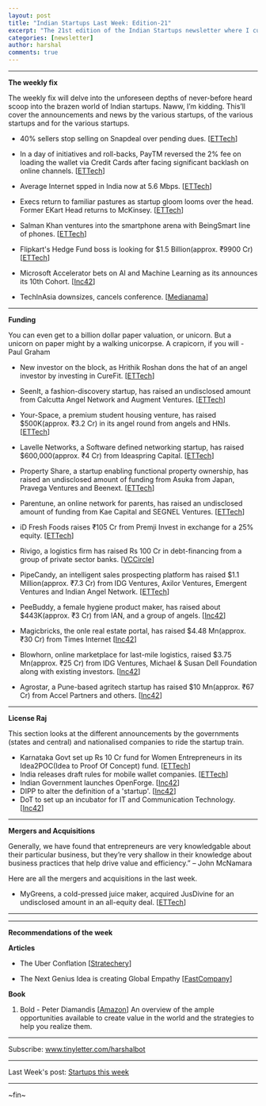 ```yaml
---
layout: post
title: "Indian Startups Last Week: Edition-21"
excerpt: "The 21st edition of the Indian Startups newsletter where I curate the what went down in the ecosystem last week."
categories: [newsletter]
author: harshal
comments: true
---
```

***

**The weekly fix**

The weekly fix will delve into the unforeseen depths of never-before heard scoop into the brazen world of Indian startups. Naww, I’m kidding. This’ll cover the announcements and news by the various startups, of the various startups and for the various startups. 

* 40% sellers stop selling on Snapdeal over pending dues.  [[ETTech](http://tech.economictimes.indiatimes.com/news/internet/40-of-sellers-stop-selling-on-snapdeal-over-pending-dues/57569441)]

* In a day of initiatives and roll-backs, PayTM reversed the 2% fee on loading the wallet via Credit Cards after facing significant backlash on online channels.  [[ETTech](http://tech.economictimes.indiatimes.com/news/internet/paytm-suspends-2-fee-on-recharge-via-credit-cards-for-customers-convenience/57567936)]

* Average Internet spped in India now at 5.6 Mbps. [[ETTech](http://tech.economictimes.indiatimes.com/news/internet/average-internet-connection-speed-in-india-now-at-5-6mbps-report/57557979)]

* Execs return to familiar pastures as startup gloom looms over the head. Former EKart Head returns to McKinsey. [[ETTech](http://tech.economictimes.indiatimes.com/news/people/former-ekart-head-saikiran-krishnamurthy-returns-to-mckinsey/57549818)]
* Salman Khan ventures into the smartphone arena with BeingSmart line of phones. [[ETTech](http://tech.economictimes.indiatimes.com/news/mobile/salman-ventures-into-smartphones-with-beingsmart/57548034)]
* Flipkart's Hedge Fund boss is looking for $1.5 Billion(approx. ₹9900 Cr) [[ETTech](http://tech.economictimes.indiatimes.com/news/internet/flipkarts-hedge-fund-boss-is-looking-for-1-5-billion/57537023)]
* Microsoft Accelerator bets on AI and Machine Learning as its announces its 10th Cohort. [[Inc42](https://inc42.com/buzz/microsoft-accelerator-10-batch/)]
* TechInAsia downsizes, cancels conference. [[Medianama](http://www.medianama.com/2017/03/223-tech-asia-downsizes-india-cancels-conference/)]





***

**Funding**

You can even get to a billion dollar paper valuation, or unicorn. But a unicorn on paper might by a walking unicorpse. A crapicorn, if you will - Paul Graham

* New investor on the block, as Hrithik Roshan dons the hat of an angel investor by investing in CureFit. [[ETTech](http://tech.economictimes.indiatimes.com/news/startups/hrithik-roshan-looks-to-invest-in-startups/575864134)]

* SeenIt, a fashion-discovery startup, has raised an undisclosed amount from Calcutta Angel Network and Augment Ventures. 
[[ETTech](http://tech.economictimes.indiatimes.com/news/startups/seenit-raises-funding-from-calcutta-angels-and-augment-ventures/57587867)]

* Your-Space, a premium student housing venture, has raised $500K(approx. ₹3.2 Cr) in its angel round from angels and HNIs.  [[ETTech](http://tech.economictimes.indiatimes.com/news/startups/student-housing-startup-your-space-raises-angel-round/57574173)] 

* Lavelle Networks, a Software defined networking startup, has raised $600,000(approx. ₹4 Cr) from Ideaspring Capital.
[[ETTech](http://tech.economictimes.indiatimes.com/news/startups/ideaspring-capital-invests-600k-in-lavelle-networks/57567999)]

* Property Share, a startup enabling functional property ownership, has raised an undisclosed amount of funding from Asuka from Japan, Pravega Ventures and Beenext.  [[ETTech](http://tech.economictimes.indiatimes.com/news/startups/property-share-raises-funding-from-japan-based-asuka-and-others/57567460)]

* Parentune, an online network for parents, has raised an undisclosed amount of funding from Kae Capital and SEGNEL Ventures. [[ETTech](http://tech.economictimes.indiatimes.com/news/startups/parentune-raises-undisclosed-amount-from-kae-capital-segnel-venture/57548615)]

* iD Fresh Foods raises ₹105 Cr from Premji Invest in exchange for a 25% equity.  [[ETTech](http://tech.economictimes.indiatimes.com/news/startups/us-uk-singapore-to-get-id-fresh-foods-dosa-idli-batter/57548434)]
* Rivigo, a logistics firm has raised Rs 100 Cr in debt-financing from a group of private sector banks. [[VCCircle](http://tech.economictimes.indiatimes.com/news/startups/logistics-co-rivigo-raises-rs-100-crore-in-debt-financing/57528809)]
* PipeCandy, an intelligent sales prospecting platform has raised $1.1 Million(approx. ₹7.3 Cr) from IDG Ventures, Axilor Ventures, Emergent Ventures and Indian Angel Network. [[ETTech](http://tech.economictimes.indiatimes.com/news/startups/pipecandy-raises-rs-7-3-crore-in-seed-funding/57528459)]
* PeeBuddy, a female hygiene product maker, has raised about $443K(approx. ₹3 Cr) from IAN, and a group of angels. [[Inc42](https://inc42.com/buzz/peebuddy-ian-funding/)]
* Magicbricks, the onle real estate portal, has raised $4.48 Mn(approx. ₹30 Cr) from Times Internet [[Inc42](https://inc42.com/flash-feed/magicbricks-funding/)]
* Blowhorn, online marketplace for last-mile logistics, raised $3.75 Mn(approx. ₹25 Cr) from IDG Ventures, Michael & Susan Dell Foundation along with existing investors. [[Inc42](https://inc42.com/flash-feed/blowhorn-funding-2/)]
* Agrostar, a Pune-based agritech startup has raised $10 Mn(approx. ₹67 Cr) from Accel Partners and others. [[Inc42](https://inc42.com/flash-feed/agrostar-series-b/)]

***

**License Raj**

This section looks at the different announcements by the governments (states and central) and nationalised companies to ride the startup train.

* Karnataka Govt set up Rs 10 Cr fund for Women Entrepreneurs in its Idea2POC(Idea to Proof Of Concept) fund. [[ETTech](http://tech.economictimes.indiatimes.com/news/startups/ktaka-govt-set-up-rs-10cr-fund-for-women-entrepreneurs/575675196)] 
* India releases draft rules for mobile wallet companies.  [[ETTech](http://tech.economictimes.indiatimes.com/news/mobile/india-releases-draft-rules-for-mobile-wallet-companies/57558593)] 
* Indian Government launches OpenForge. [[Inc42](https://inc42.com/buzz/government-launches-openforge/)]
* DIPP to alter the definition of a 'startup'. [[Inc42](https://inc42.com/flash-feed/dipp-define-startups/)]
* DoT to set up an incubator for IT and Communication Technology. [[Inc42](https://inc42.com/buzz/ten-square/)]





***

**Mergers and Acquisitions**

Generally, we have found that entrepreneurs are very knowledgable about their particular business, but they’re very shallow in their knowledge about business practices that help drive value and efficiency.” – John McNamara

Here are all the mergers and acquisitions in the last week.

* MyGreens, a cold-pressed juice maker, acquired JusDivine for an undisclosed amount in an all-equity deal. [[ETTech](http://economictimes.indiatimes.com/small-biz/startups/mygreens-buys-jusdivine-for-mumbai-show/articleshow/57509419.cms)]

***

***

**Recommendations of the week**

**Articles**

* The Uber Conflation [[Stratechery](https://stratechery.com/2017/the-uber-conflation/)]

* The Next Genius Idea is creating Global Empathy [[FastCompany](https://www.fastcoexist.com/3068880/the-next-genius-idea-is-creating-global-empathy)]


**Book**
1) Bold - Peter Diamandis [[Amazon](https://www.amazon.in/Bold-Create-Wealth-Impact-World/dp/1476709580/ref=as_li_ss_tl?_encoding=UTF8&qid=&sr=&linkCode=ll1&tag=harshalbot-21&linkId=e847cf519b8b864fe8fa65c9a1d6abe1)]
An overview of the ample opportunities available to create value in the world and the strategies to help you realize them.
***


Subscribe: www.tinyletter.com/harshalbot

***

Last Week's post: [Startups this week](https://www.reddit.com/r/india/comments/5s5vyr/indian_startups_last_week_30th_jan_4th_feb/)

***

~fin~